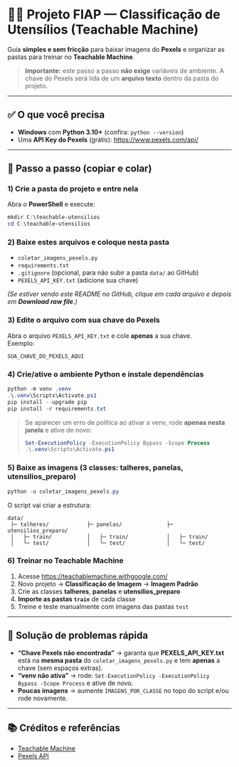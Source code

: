 # 🥄🍳 Projeto FIAP — Classificação de Utensílios (Teachable Machine)

Guia **simples e sem fricção** para baixar imagens do **Pexels** e organizar as pastas para treinar no **Teachable Machine**.

> **Importante:** este passo a passo **não exige** variáveis de ambiente. A chave do Pexels será lida de um **arquivo texto** dentro da pasta do projeto.

---

## ✅ O que você precisa
- **Windows** com **Python 3.10+** (confira: `python --version`)
- Uma **API Key do Pexels** (grátis): https://www.pexels.com/api/

---

## 🚀 Passo a passo (copiar e colar)

### 1) Crie a pasta do projeto e entre nela
Abra o **PowerShell** e execute:
```powershell
mkdir C:\teachable-utensilios
cd C:\teachable-utensilios
```

### 2) Baixe estes arquivos e coloque nesta pasta
- `coletar_imagens_pexels.py`
- `requirements.txt`
- `.gitignore` (opcional, para não subir a pasta `data/` ao GitHub)
- `PEXELS_API_KEY.txt` (adicione sua chave)

*(Se estiver vendo este README no GitHub, clique em cada arquivo e depois em **Download raw file**.)*

### 3) Edite o arquivo com sua chave do Pexels
Abra o arquivo `PEXELS_API_KEY.txt` e cole **apenas** a sua chave.  
Exemplo:  
```
SUA_CHAVE_DO_PEXELS_AQUI
```

### 4) Crie/ative o ambiente Python e instale dependências
```powershell
python -m venv .venv
.\.venv\Scripts\Activate.ps1
pip install --upgrade pip
pip install -r requirements.txt
```
> Se aparecer um erro de política ao ativar a venv, rode **apenas nesta janela** e ative de novo:
> ```powershell
> Set-ExecutionPolicy -ExecutionPolicy Bypass -Scope Process
> .\.venv\Scripts\Activate.ps1
> ```

### 5) Baixe as imagens (3 classes: talheres, panelas, utensilios_preparo)
```powershell
python -u coletar_imagens_pexels.py
```
O script vai criar a estrutura:
```
data/
 ├─ talheres/            ├─ panelas/              ├─ utensilios_preparo/
 │   ├─ train/           │   ├─ train/            │   ├─ train/
 │   └─ test/            │   └─ test/             │   └─ test/
```

### 6) Treinar no Teachable Machine
1. Acesse https://teachablemachine.withgoogle.com/  
2. Novo projeto → **Classificação de Imagem** → **Imagem Padrão**  
3. Crie as classes **talheres**, **panelas** e **utensilios_preparo**  
4. **Importe as pastas `train`** de cada classe  
5. Treine e teste manualmente com imagens das pastas `test`

---

## 🧯 Solução de problemas rápida
- **“Chave Pexels não encontrada”** → garanta que **PEXELS_API_KEY.txt** está na **mesma pasta** do `coletar_imagens_pexels.py` e tem **apenas** a chave (sem espaços extras).
- **“venv não ativa”** → rode: `Set-ExecutionPolicy -ExecutionPolicy Bypass -Scope Process` e ative de novo.
- **Poucas imagens** → aumente `IMAGENS_POR_CLASSE` no topo do script e/ou rode novamente.

---

## 📚 Créditos e referências
- [Teachable Machine](https://teachablemachine.withgoogle.com/)
- [Pexels API](https://www.pexels.com/api/)
